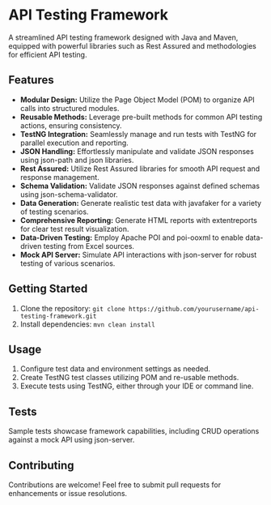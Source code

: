 # API Testing Framework

A streamlined API testing framework designed with Java and Maven, equipped with powerful libraries such as Rest Assured and methodologies for efficient API testing.

## Features

- **Modular Design:** Utilize the Page Object Model (POM) to organize API calls into structured modules.
- **Reusable Methods:** Leverage pre-built methods for common API testing actions, ensuring consistency.
- **TestNG Integration:** Seamlessly manage and run tests with TestNG for parallel execution and reporting.
- **JSON Handling:** Effortlessly manipulate and validate JSON responses using json-path and json libraries.
- **Rest Assured:** Utilize Rest Assured libraries for smooth API request and response management.
- **Schema Validation:** Validate JSON responses against defined schemas using json-schema-validator.
- **Data Generation:** Generate realistic test data with javafaker for a variety of testing scenarios.
- **Comprehensive Reporting:** Generate HTML reports with extentreports for clear test result visualization.
- **Data-Driven Testing:** Employ Apache POI and poi-ooxml to enable data-driven testing from Excel sources.
- **Mock API Server:** Simulate API interactions with json-server for robust testing of various scenarios.

## Getting Started

1. Clone the repository: `git clone https://github.com/yourusername/api-testing-framework.git`
2. Install dependencies: `mvn clean install`

## Usage

1. Configure test data and environment settings as needed.
2. Create TestNG test classes utilizing POM and re-usable methods.
3. Execute tests using TestNG, either through your IDE or command line.

## Tests

Sample tests showcase framework capabilities, including CRUD operations against a mock API using json-server.

## Contributing

Contributions are welcome! Feel free to submit pull requests for enhancements or issue resolutions.


